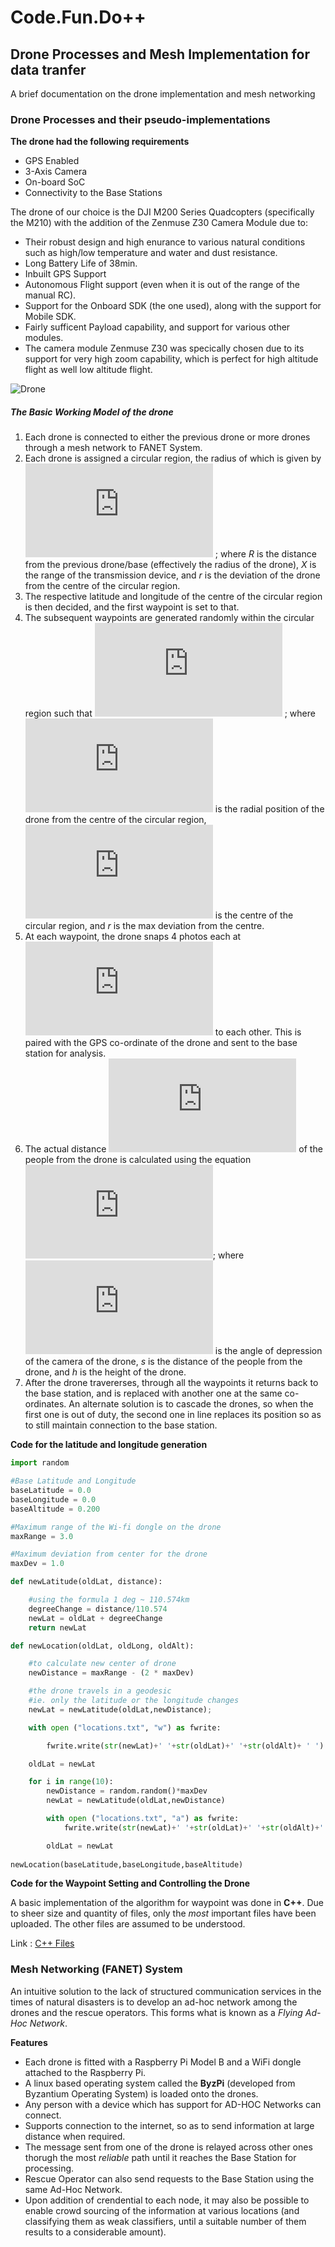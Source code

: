 # Code.Fun.Do++
## Drone Processes and Mesh Implementation for data tranfer
A brief documentation on the drone implementation and mesh networking 

### Drone Processes and their pseudo-implementations

 __The drone had the following requirements__
  * GPS Enabled
  * 3-Axis Camera 
  * On-board SoC
  * Connectivity to the Base Stations
 
The drone of our choice is the DJI M200 Series Quadcopters (specifically the M210) with the addition of the Zenmuse Z30 Camera Module due to:
* Their robust design and high enurance to various natural conditions such as high/low temperature and water and dust resistance. 
* Long Battery Life of 38min.
* Inbuilt GPS Support
* Autonomous Flight support (even when it is out of the range of the manual RC).
* Support for the Onboard SDK (the one used), along with the support for Mobile SDK.
* Fairly sufficent Payload capability, and support for various other modules. 
* The camera module Zenmuse Z30 was specically chosen due to its support for very high zoom capability, which is perfect for high altitude flight as well low altitude flight. 

![Drone](https://www.aerialmediapros.com/store/images/product/d/dji-matrice-210-professional-industry-dual-camera-drone-syst-512px-512px.jpg) 

##### The Basic Working Model of the drone

1. Each drone is connected to either the previous drone or more drones through a mesh network to FANET System. 
2. Each drone is assigned a circular region, the radius of which is given by ![Eq of radius](http://latex.codecogs.com/gif.latex?R%20%3D%20X%20-%202r) ; where *R* is the distance from the previous drone/base (effectively the radius of the drone), *X* is the range of the transmission device, and *r* is the deviation of the drone from the centre of the circular region. 
3. The respective latitude and longitude of the centre of the circular region is then decided, and the first waypoint is set to that.
4. The subsequent waypoints are generated randomly within the circular region such that ![Eq of dev.](http://latex.codecogs.com/gif.latex?x_%7Bi%7D%20-%20x_%7B%5Ccirc%7D%20%3C%20r) ; where ![xi](http://latex.codecogs.com/gif.latex?x_%7Bi%7D) is the radial position of the drone from the centre of the circular region, ![xo](http://latex.codecogs.com/gif.latex?x_%7B%5Ccirc%7D) is the centre of the circular region, and *r* is the max deviation from the centre. 
5. At each waypoint, the drone snaps 4 photos each at ![90](http://latex.codecogs.com/gif.latex?90%5E%7B%5Ccirc%7D) to each other. This is paired with the GPS co-ordinate of the drone and sent to the base station for analysis.
7. The actual distance ![s](http://latex.codecogs.com/gif.latex?s) of the people from the drone is calculated using the equation ![eq dist](http://latex.codecogs.com/gif.latex?tan%20%28%5Calpha%29%20%3D%20%5Cfrac%7Bs%7D%7Bh%7D); where ![alp](http://latex.codecogs.com/gif.latex?%5Calpha) is the angle of depression of the camera of the drone, *s* is the distance of the people from the drone, and *h* is the height of the drone. 
8. After the drone travererses, through all the waypoints it returns back to the base station, and is replaced with another one at the same co-ordinates. An alternate solution is to cascade the drones, so when the first one is out of duty, the second one in line replaces its position so as to still maintain connection to the base station. 

__Code for the latitude and longitude generation__

```python
import random

#Base Latitude and Longitude
baseLatitude = 0.0 
baseLongitude = 0.0 
baseAltitude = 0.200

#Maximum range of the Wi-fi dongle on the drone
maxRange = 3.0

#Maximum deviation from center for the drone
maxDev = 1.0

def newLatitude(oldLat, distance):

	#using the formula 1 deg ~ 110.574km
	degreeChange = distance/110.574
	newLat = oldLat + degreeChange
	return newLat

def newLocation(oldLat, oldLong, oldAlt):

	#to calculate new center of drone
	newDistance = maxRange - (2 * maxDev)

	#the drone travels in a geodesic
	#ie. only the latitude or the longitude changes
	newLat = newLatitude(oldLat,newDistance);

	with open ("locations.txt", "w") as fwrite:

		fwrite.write(str(newLat)+' '+str(oldLat)+' '+str(oldAlt)+ ' ')

	oldLat = newLat

	for i in range(10):
		newDistance = random.random()*maxDev
		newLat = newLatitude(oldLat,newDistance)

		with open ("locations.txt", "a") as fwrite:
			fwrite.write(str(newLat)+' '+str(oldLat)+' '+str(oldAlt)+' ')

		oldLat = newLat
		
newLocation(baseLatitude,baseLongitude,baseAltitude)
  ```


__Code for the Waypoint Setting and Controlling the Drone__ 

A basic implementation of the algorithm for waypoint was done in __C++__. Due to sheer size and quantity of files, only the *most* important files have been uploaded. The other files are assumed to be understood. 

Link : [C++ Files ](https://1drv.ms/f/s!Am8mfksK8R_6gQY6ujGGNK6M3i8y)

### Mesh Networking (FANET) System

An intuitive solution to the lack of structured communication services in the times of natural disasters is to develop an ad-hoc network among the drones and the rescue operators. This forms what is known as a *Flying Ad-Hoc Network*. 

__Features__
* Each drone is fitted with a Raspberry Pi Model B and a WiFi dongle attached to the Raspberry Pi. 
* A linux based operating system called the __ByzPi__ (developed from Byzantium Operating System) is loaded onto the drones. 
* Any person with a device which has support for AD-HOC Networks can connect. 
* Supports connection to the internet, so as to send information at large distance when required.
* The message sent from one of the drone is relayed across other ones thorugh the most *reliable* path until it reaches the Base Station for processing. 
* Rescue Operator can also send requests to the Base Station using the same Ad-Hoc Network. 
* Upon addition of crendential to each node, it may also be possible to enable crowd sourcing of the information at various locations (and classifying them as weak classifiers, until a suitable number of them results to a considerable amount).
